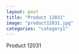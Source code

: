 ```yaml
---
layout: post
title: "Product 12031"
image: "product12031.jpg"
categories: "category1"
---
```

Product 12031
